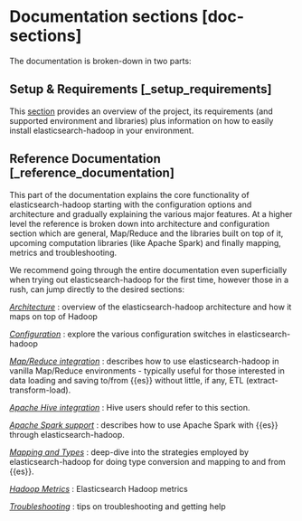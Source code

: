 # Documentation sections [doc-sections]

The documentation is broken-down in two parts:

## Setup & Requirements [_setup_requirements]

This [section](asciidocalypse://docs/elasticsearch-hadoop/docs/reference/ingestion-tools/elasticsearch-hadoop/key-features.md) provides an overview of the project, its requirements (and supported environment and libraries) plus information on how to easily install elasticsearch-hadoop in your environment.


## Reference Documentation [_reference_documentation]

This part of the documentation explains the core functionality of elasticsearch-hadoop starting with the configuration options and architecture and gradually explaining the various major features. At a higher level the reference is broken down into architecture and configuration section which are general, Map/Reduce and the libraries built on top of it, upcoming computation libraries (like Apache Spark) and finally mapping, metrics and troubleshooting.

We recommend going through the entire documentation even superficially when trying out elasticsearch-hadoop for the first time, however those in a rush, can jump directly to the desired sections:

[*Architecture*](asciidocalypse://docs/elasticsearch-hadoop/docs/reference/ingestion-tools/elasticsearch-hadoop/architecture.md)
:   overview of the elasticsearch-hadoop architecture and how it maps on top of Hadoop

[*Configuration*](asciidocalypse://docs/elasticsearch-hadoop/docs/reference/ingestion-tools/elasticsearch-hadoop/configuration.md)
:   explore the various configuration switches in elasticsearch-hadoop

[*Map/Reduce integration*](asciidocalypse://docs/elasticsearch-hadoop/docs/reference/ingestion-tools/elasticsearch-hadoop/mapreduce-integration.md)
:   describes how to use elasticsearch-hadoop in vanilla Map/Reduce environments - typically useful for those interested in data loading and saving to/from {{es}} without little, if any, ETL (extract-transform-load).

[*Apache Hive integration*](asciidocalypse://docs/elasticsearch-hadoop/docs/reference/ingestion-tools/elasticsearch-hadoop/apache-hive-integration.md)
:   Hive users should refer to this section.

[*Apache Spark support*](asciidocalypse://docs/elasticsearch-hadoop/docs/reference/ingestion-tools/elasticsearch-hadoop/apachhe-spark-support.md)
:   describes how to use Apache Spark with {{es}} through elasticsearch-hadoop.

[*Mapping and Types*](asciidocalypse://docs/elasticsearch-hadoop/docs/reference/ingestion-tools/elasticsearch-hadoop/mapping-types.md)
:   deep-dive into the strategies employed by elasticsearch-hadoop for doing type conversion and mapping to and from {{es}}.

[*Hadoop Metrics*](asciidocalypse://docs/elasticsearch-hadoop/docs/reference/ingestion-tools/elasticsearch-hadoop/hadoop-metrics.md)
:   Elasticsearch Hadoop metrics

[*Troubleshooting*](/troubleshoot/elasticsearch/elasticsearch-hadoop/elasticsearch-for-apache-hadoop.md)
:   tips on troubleshooting and getting help


